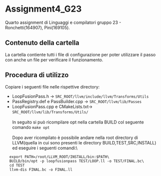 # Assignment4_G23
Quarto assignment di Linguaggi e compilatori gruppo 23 - Ronchetti(164907), Pini(169105).
## Contenuto della cartella
La cartella contiente tutti i file di configurazione per poter utilizzare il passo con anche un file per verificare il funzionamento.

## Procedura di utilizzo
Copiare i seguenti file nelle rispettive directory:
- LoopFusionPass.h -> <code>SRC_ROOT/llvm/include/llvm/Transforms/Utils</code>
- PassRegistry.def e PassBuilder.cpp -> <code>SRC_ROOT/llvm/lib/Passes</code>
- LoopFusionPass.cpp e CMakeLists.txt-> <code>SRC_ROOT/llvm/lib/Transforms/Utils/</code>\
  <br>
  In seguito si può ricompilare opt nella cartella BUILD col seguente comando <code>make opt</code>\
  <br>
  Dopo aver ricompilato è possibile andare nella root directory di LLVM(quella in cui sono presenti le directory BUILD,TEST,SRC,INSTALL) ed eseguire i seguenti comandi:\

```
  export PATH=/root/LLVM_ROOT/INSTALL/bin:$PATH\
  BUILD/bin/opt -p loopfusionpass TEST/LOOP.ll -o TEST/FINAL.bc\
  cd TEST
  llvm-dis FINAL.bc -o FINAL.ll
```
